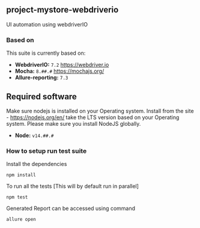 ## project-mystore-webdriverio

UI automation using webdriverIO 

### Based on

This suite is currently based on:
- **WebdriverIO:** `7.2` https://webdriver.io
- **Mocha:** `8.##.#` https://mochajs.org/
- **Allure-reporting:** `7.3` 

## Required software

Make sure nodejs is installed on your Operating system.
Install from the site - https://nodejs.org/en/  take the LTS version based on your Operating system. Please make sure you install NodeJS globally.
- **Node:** `v14.##.#`

### How to setup run test suite

Install the dependencies 
```
npm install
```

To run all the tests [This will by default run in parallel]
```
npm test
```

Generated Report can be accessed using command
```
allure open
```
